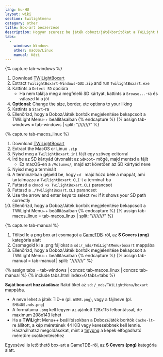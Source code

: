 ```yaml
---
lang: hu-HU
layout: wiki
section: twilightmenu
category: other
title: Box-art beszerzése
description: Hogyan szerezz be játék dobozt/játékborítókat a TWiLight Menu++-ban
tabs:
  - 
    windows: Windows
    other: macOS/Linux
    manual: Kézi
---
```


{% capture tab-windows %}
1. Download [TWiLightBoxart](https://github.com/MateusRodCosta/TwilightBoxart/releases)
1. Extract `TwilightBoxart-Windows-GUI.zip` and run `TwilightBoxart.exe`
1. Kattints a `Detect SD` opcióra
   - Ha nem találja meg a megfelelő SD kártyát, kattints a `Browse...`-ra és válaszd ki a jót
1. **Optional:** Change the size, border, etc options to your liking
1. Kattints a `Start`-ra
1. Ellenőrizd, hogy a Doboz/Játék borítók megjelenítése bekapcsolt a TWiLight Menu++ beállításaiban
{% endcapture %}
{% assign tab-windows = tab-windows | split: "////////" %}

{% capture tab-macos_linux %}
1. Download [TWiLightBoxart](https://github.com/MateusRodCosta/TwilightBoxart/releases)
1. Extract the MacOS or Linux `.zip`
1. Nyisd meg a `TwilightBoxart.ini` fájlt egy szöveg editorral
1. Írd be az SD kártyád útvonalát az `SdRoot=` mögé, majd mentsd a fájlt
   - Ez macOS-en a `/Volumes/`, majd ezt követően az SD kártyád neve
1. Nyisd meg a terminált
1. A terminal-ban gépeld be, hogy `cd ` majd húzd bele a mappát, ami tartalmazza a `TwilightBoxart.CLI`-t a terminal-ba
1. Futtasd a `chmod +x TwilightBoxart.CLI` parancsot
1. Futtasd a `./TwilightBoxart.CLI` parancsot
1. Use the arrow and enter keys to select `Yes` if it shows your SD path correctly
1. Ellenőrizd, hogy a Doboz/Játék borítók megjelenítése bekapcsolt a TWiLight Menu++ beállításaiban
{% endcapture %}
{% assign tab-macos_linux = tab-macos_linux | split: "////////" %}

{% capture tab-manual %}
1. Töltsd le a png box art csomagot a [GameTDB](https://www.gametdb.com/DS/Downloads#cover_packs)-ről, az **S Covers (png)** kategória alatt
1. Csomagold ki a .png fájlokat a `sd:/_nds/TWiLightMenu/boxart` mappába
1. Ellenőrizd, hogy a Doboz/Játék borítók megjelenítése bekapcsolt a TWiLight Menu++ beállításaiban
{% endcapture %}
{% assign tab-manual = tab-manual | split: "////////" %}

{% assign tabs = tab-windows | concat: tab-macos_linux | concat: tab-manual %}
{% include tabs.html index=0 tabs=tabs %}

**Saját box-art hozzáadása:** Rakd őket az `sd:/_nds/TWiLightMenu/boxart` mappába.
- A neve lehet a játék TID-e (pl. `ASME.png`), vagy a fájlneve (pl. `SM64DS.nds.png`)
- A formátuma `.png` kell legyen az ajánlott 128x115 felbontással, de maximum 208x143 lehet
- Ha a **TW**i**L**ight Menu++ beállításokban a Doboz/Játék borítók `Cache-lt`-re állított, a kép méretének 44 KiB vagy kevesebbnek kell lennie. Használhatsz megoldásokat, mint a [tinypng](https://tinypng.com/) a képek elfogadható méretűre csökkentéséhez

Egyesével is letölthető box-art a GameTDB-ről, az **S Covers (png)** kategória alatt.
